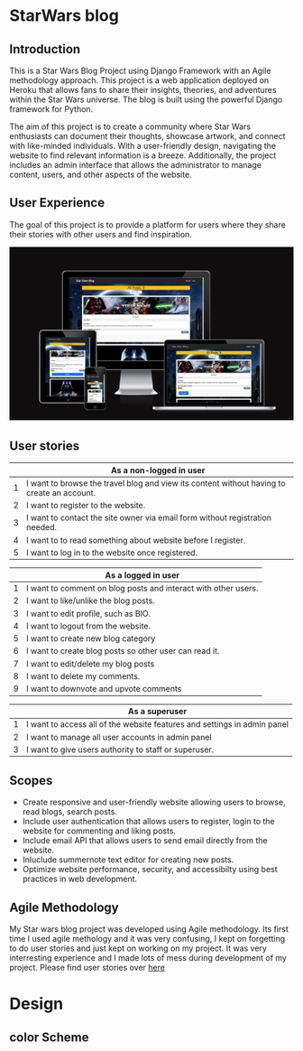 # StarWars blog

## Introduction
This is a Star Wars Blog Project using Django Framework with an Agile methodology approach. This project is a web application deployed on Heroku that allows fans to share their insights, theories, and adventures within the Star Wars universe. The blog is built using the powerful Django framework for Python.

The aim of this project is to create a community where Star Wars enthusiasts can document their thoughts, showcase artwork, and connect with like-minded individuals. With a user-friendly design, navigating the website to find relevant information is a breeze. Additionally, the project includes an admin interface that allows the administrator to manage content, users, and other aspects of the website.

## User Experience
The goal of this project is to provide a platform for users where they share their stories with other users and find inspiration.

![Responsice Mockup](https://github.com/PeterSvk1/P4djangoSWfinalBlog/blob/main/assets/responsive_pic.png)

## User stories
|      | As a non-logged in user |
| ---      | ---       |
| 1 |  	I want to browse the travel blog and view its content without having to create an account.         |
| 2 |   I want to register to the website.      |
| 3 |   I want to contact the site owner via email form without registration needed.     |
| 4 |   I want to to read something about website before I register.     |
| 5 |   I want to log in to the website once registered.     |

|      | As a logged in user |
| ---      | ---       |
| 1 |  	I want to comment on blog posts and interact with other users.         |
| 2 |   I want to like/unlike the blog posts.      |
| 3 |   I want to edit profile, such as BIO.    |
| 4 |   I want to logout from the website.     |
| 5 |   I want to create new blog category    |
| 6 |  	I want to create blog posts so other user can read it.        |
| 7 |  	I want to edit/delete my blog posts        |
| 8 |  	I want to delete my comments.        |
| 9 |   I want to downvote and upvote comments    |

|      | As a superuser |
| ---      | ---       |
| 1 |  	I want to access all of the website features and settings in admin panel         |
| 2 |   I want to manage all user accounts in admin panel      |
| 3 |   I want to give users authority to staff or superuser.    |

## Scopes
- Create responsive and user-friendly website allowing users to browse, read blogs, search posts.
- Include user authentication that allows users to register, login to the website for commenting and liking posts.
- Include email API that allows users to send email directly from the website.
- Inluclude summernote text editor for creating new posts.
- Optimize website performance, security, and accessibilty using best practices in web development.

## Agile Methodology

My Star wars blog project was developed using Agile methodology. Its first time I used agile methology and it was very confusing, I kept on forgetting to do user stories and just kept on working on my project.
It was very interresting experience and I made lots of mess during development of my project. Please find user stories over [here](https://github.com/users/PeterSvk1/projects/4/views/1)

# Design

## color Scheme
